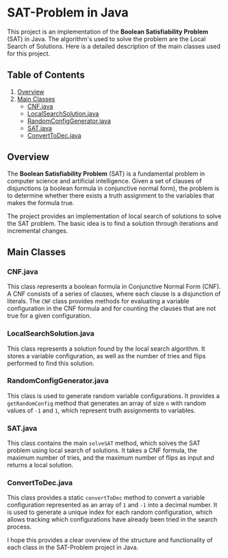# SAT-Problem in Java

This project is an implementation of the **Boolean Satisfiability Problem** (SAT) in Java. The algorithm's used to solve the problem are the Local Search of Solutions. Here is a detailed description of the main classes used for this project.

## Table of Contents

1. [Overview](#overview)
2. [Main Classes](#main-classes)
    - [CNF.java](#cnf-java)
    - [LocalSearchSolution.java](#localsearchsolution-java)
    - [RandomConfigGenerator.java](#randomconfiggenerator-java)
    - [SAT.java](#sat-java)
    - [ConvertToDec.java](#converttodec-java)

## Overview

The **Boolean Satisfiability Problem** (SAT) is a fundamental problem in computer science and artificial intelligence. Given a set of clauses of disjunctions (a boolean formula in conjunctive normal form), the problem is to determine whether there exists a truth assignment to the variables that makes the formula true.

The project provides an implementation of local search of solutions to solve the SAT problem. The basic idea is to find a solution through iterations and incremental changes.

## Main Classes

### CNF.java

This class represents a boolean formula in Conjunctive Normal Form (CNF). A CNF consists of a series of clauses, where each clause is a disjunction of literals. The `CNF` class provides methods for evaluating a variable configuration in the CNF formula and for counting the clauses that are not true for a given configuration.

### LocalSearchSolution.java

This class represents a solution found by the local search algorithm. It stores a variable configuration, as well as the number of tries and flips performed to find this solution.

### RandomConfigGenerator.java

This class is used to generate random variable configurations. It provides a `getRandomConfig` method that generates an array of size `n` with random values of `-1` and `1`, which represent truth assignments to variables.

### SAT.java

This class contains the main `solveSAT` method, which solves the SAT problem using local search of solutions. It takes a CNF formula, the maximum number of tries, and the maximum number of flips as input and returns a local solution.

### ConvertToDec.java

This class provides a static `convertToDec` method to convert a variable configuration represented as an array of `1` and `-1` into a decimal number. It is used to generate a unique index for each random configuration, which allows tracking which configurations have already been tried in the search process.

I hope this provides a clear overview of the structure and functionality of each class in the SAT-Problem project in Java.

